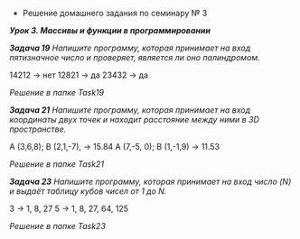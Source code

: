 * Решение домашнего задания по семинару № 3

_**Урок 3. Массивы и функции в программировании**_

_**Задача 19** Напишите программу, которая принимает на вход пятизначное число и проверяет, является ли оно палиндромом._

14212 -> нет
12821 -> да
23432 -> да

*Решение в папке Task19*

_**Задача 21** Напишите программу, которая принимает на вход координаты двух точек и находит расстояние между ними в 3D пространстве._

A (3,6,8); B (2,1,-7), -> 15.84
A (7,-5, 0); B (1,-1,9) -> 11.53

*Решение в папке Task21*

_**Задача 23** Напишите программу, которая принимает на вход число (N) и выдаёт таблицу кубов чисел от 1 до N._

3 -> 1, 8, 27
5 -> 1, 8, 27, 64, 125

*Решение в папке Task23*